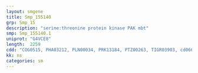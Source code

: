```yaml
---
layout: smgene
title: Smp_155140
grp: Smp_15
description: "serine:threonine protein kinase PAK mbt"
smp: Smp_155140.1
uniprot: "G4VCE8"
length:  2259
cdd: "COG0515, PHA03212, PLN00034, PRK13184, PTZ00263, TIGR03903, cd06648, cl21453, pfam00069, smart00220, smart00750"
kk: ns
categories: sm
---
```


